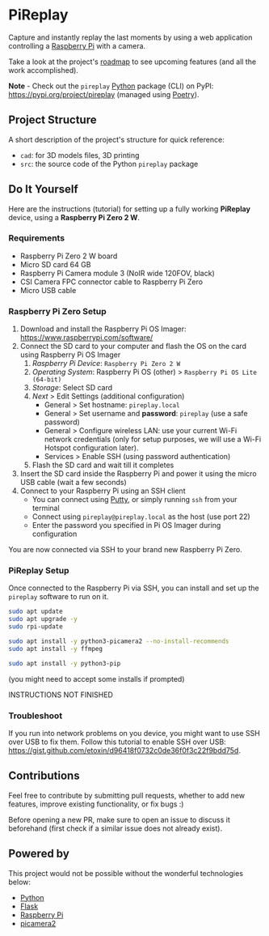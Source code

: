 # PiReplay

Capture and instantly replay the last moments by using a web application controlling a [Raspberry Pi](https://www.raspberrypi.com) with a camera.

Take a look at the project's [roadmap](docs/roadmap.md) to see upcoming features (and all the work accomplished).

**Note** - Check out the `pireplay` [Python](https://www.python.org) package (CLI) on PyPI: <https://pypi.org/project/pireplay> (managed using [Poetry](https://python-poetry.org/)).

## Project Structure

A short description of the project's structure for quick reference:

- `cad`: for 3D models files, 3D printing
- `src`: the source code of the Python `pireplay` package

## Do It Yourself

Here are the instructions (tutorial) for setting up a fully working **PiReplay** device, using a **Raspberry Pi Zero 2 W**.

### Requirements

- Raspberry Pi Zero 2 W board
- Micro SD card 64 GB
- Raspberry Pi Camera module 3 (NoIR wide 120FOV, black)
- CSI Camera FPC connector cable to Raspberry Pi Zero
- Micro USB cable

### Raspberry Pi Zero Setup

1. Download and install the Raspberry Pi OS Imager: <https://www.raspberrypi.com/software/>
2. Connect the SD card to your computer and flash the OS on the card using Raspberry Pi OS Imager
    1. _Raspberry Pi Device_: `Raspberry Pi Zero 2 W`
    2. _Operating System_:  Raspberry Pi OS (other) > `Raspberry Pi OS Lite (64-bit)`
    3. _Storage_: Select SD card
    4. _Next_ > Edit Settings (additional configuration)
        - General > Set hostname: `pireplay.local`
        - General > Set username and **password**: `pireplay` (use a safe password)
        - General > Configure wireless LAN: use your current Wi-Fi network credentials (only for setup purposes, we will use a Wi-Fi Hotspot configuration later).
        - Services > Enable SSH (using password authentication)
    5. Flash the SD card and wait till it completes
3. Insert the SD card inside the Raspberry Pi and power it using the micro USB cable (wait a few seconds)
4. Connect to your Raspberry Pi using an SSH client
    - You can connect using [Putty](https://www.putty.org/), or simply running `ssh` from your terminal
    - Connect using `pireplay@pireplay.local` as the host (use port 22)
    - Enter the password you specified in Pi OS Imager during configuration

You are now connected via SSH to your brand new Raspberry Pi Zero.

### PiReplay Setup

Once connected to the Raspberry Pi via SSH, you can install and set up the `pireplay` software to run on it.

<!-- TODO document PiReplay software install + setup -->
```sh
sudo apt update
sudo apt upgrade -y
sudo rpi-update

sudo apt install -y python3-picamera2 --no-install-recommends
sudo apt install -y ffmpeg

sudo apt install -y python3-pip
```
<!-- use sudo -H -E --break-system-packages to install -->
<!-- or maybe just sudo with break system -->

(you might need to accept some installs if prompted)

INSTRUCTIONS NOT FINISHED

### Troubleshoot

If you run into network problems on you device, you might want to use SSH over USB to fix them.
Follow this tutorial to enable SSH over USB: <https://gist.github.com/etoxin/d96418f0732c0de36f0f3c22f9bdd75d>.

## Contributions

Feel free to contribute by submitting pull requests, whether to add new features, improve existing functionality, or fix bugs :)

Before opening a new PR, make sure to open an issue to discuss it beforehand (first check if a similar issue does not already exist).

## Powered by

This project would not be possible without the wonderful technologies below:

* [Python](https://www.python.org/)
* [Flask](https://github.com/pallets/flask/)
* [Raspberry Pi](https://www.raspberrypi.com/)
* [picamera2](https://github.com/raspberrypi/picamera2)
